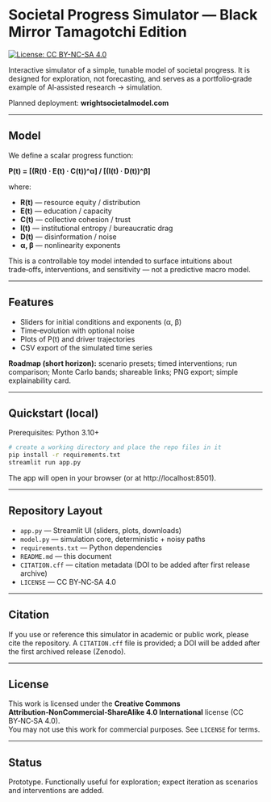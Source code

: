 # Societal Progress Simulator — Black Mirror Tamagotchi Edition

[![License: CC BY-NC-SA 4.0](https://img.shields.io/badge/License-CC%20BY--NC--SA%204.0-lightgrey.svg)](https://creativecommons.org/licenses/by-nc-sa/4.0/)

Interactive simulator of a simple, tunable model of societal progress. It is designed for exploration, not forecasting, and serves as a portfolio‑grade example of AI‑assisted research → simulation.

Planned deployment: **wrightsocietalmodel.com**

---

## Model

We define a scalar progress function:

**P(t) = [(R(t) · E(t) · C(t))^α] / [(I(t) · D(t))^β]**

where:

- **R(t)** — resource equity / distribution  
- **E(t)** — education / capacity  
- **C(t)** — collective cohesion / trust  
- **I(t)** — institutional entropy / bureaucratic drag  
- **D(t)** — disinformation / noise  
- **α, β** — nonlinearity exponents

This is a controllable toy model intended to surface intuitions about trade‑offs, interventions, and sensitivity — not a predictive macro model.

---

## Features

- Sliders for initial conditions and exponents (α, β)
- Time‑evolution with optional noise
- Plots of P(t) and driver trajectories
- CSV export of the simulated time series

**Roadmap (short horizon):** scenario presets; timed interventions; run comparison; Monte Carlo bands; shareable links; PNG export; simple explainability card.

---

## Quickstart (local)

Prerequisites: Python 3.10+

```bash
# create a working directory and place the repo files in it
pip install -r requirements.txt
streamlit run app.py
```

The app will open in your browser (or at http://localhost:8501).

---

## Repository Layout

- `app.py` — Streamlit UI (sliders, plots, downloads)
- `model.py` — simulation core, deterministic + noisy paths
- `requirements.txt` — Python dependencies
- `README.md` — this document
- `CITATION.cff` — citation metadata (DOI to be added after first release archive)
- `LICENSE` — CC BY‑NC‑SA 4.0

---

## Citation

If you use or reference this simulator in academic or public work, please cite the repository. A `CITATION.cff` file is provided; a DOI will be added after the first archived release (Zenodo).

---

## License

This work is licensed under the **Creative Commons Attribution‑NonCommercial‑ShareAlike 4.0 International** license (CC BY‑NC‑SA 4.0).  
You may not use this work for commercial purposes. See `LICENSE` for terms.

---

## Status

Prototype. Functionally useful for exploration; expect iteration as scenarios and interventions are added.
